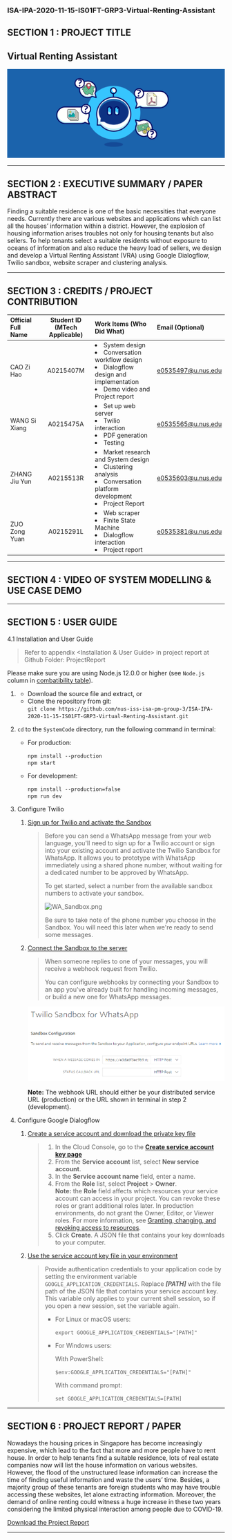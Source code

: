 ﻿### ISA-IPA-2020-11-15-IS01FT-GRP3-Virtual-Renting-Assistant
## SECTION 1 : PROJECT TITLE
## Virtual Renting Assistant

![logo.png](Miscellaneous/logo.png)

---

## SECTION 2 : EXECUTIVE SUMMARY / PAPER ABSTRACT

Finding a suitable residence is one of the basic necessities that everyone needs. Currently there are various websites and applications which can list all the houses’ information within a district. However, the explosion of housing information arises troubles not only for housing tenants but also sellers. To help tenants select a suitable residents without exposure to oceans of information and also reduce the heavy load of sellers, we design and develop a Virtual Renting Assistant (VRA) using Google Dialogflow, Twilio sandbox, website scraper and clustering analysis.

---

## SECTION 3 : CREDITS / PROJECT CONTRIBUTION

| Official Full Name  | Student ID (MTech Applicable)  | Work Items (Who Did What) | Email (Optional) |
| :------------ |:---------------:| :-----| :-----|
| CAO Zi Hao | A0215407M | <li>System design</li><li>Conversation workflow design</li><li>Dialogflow design and implementation</li><li>Demo video and Project report</li> | e0535497@u.nus.edu |
| WANG Si Xiang | A0215475A | <li>Set up web server</li><li>Twilio interaction</li><li>PDF generation</li><li>Testing</li> | e0535565@u.nus.edu |
| ZHANG Jiu Yun | A0215513R | <li>Market research and System design</li><li>Clustering analysis</li><li>Conversation platform development</li><li>Project Report</li> | e0535603@u.nus.edu |
| ZUO Zong Yuan | A0215291L | <li>Web scraper</li><li>Finite State Machine</li><li>Dialogflow interaction</li><li>Project report</li> | e0535381@u.nus.edu |

---

## SECTION 4 : VIDEO OF SYSTEM MODELLING & USE CASE DEMO

---

## SECTION 5 : USER GUIDE
4.1 Installation and User Guide 

> Refer to appendix <Installation & User Guide> in project report at Github Folder: ProjectReport

Please make sure you are using Node.js 12.0.0 or higher (see `Node.js` column in [combatibility table](https://developer.mozilla.org/en-US/docs/Web/JavaScript/Reference/Global_Objects/Object/fromEntries#Browser_compatibility)).

1. - Download the source file and extract, or
   - Clone the repository from git:  
    `git clone https://github.com/nus-iss-isa-pm-group-3/ISA-IPA-2020-11-15-IS01FT-GRP3-Virtual-Renting-Assistant.git`
2. `cd` to the `SystemCode` directory, run the following command in terminal:
   - For production:  
     ```
     npm install --production
     npm start
     ```
   - For development:  
     ```
     npm install --production=false
     npm run dev
     ```
3. Configure Twilio
   1. [Sign up for Twilio and activate the Sandbox](https://www.twilio.com/docs/whatsapp/quickstart/node?code-sample=code-send-a-message-with-whatsapp-and-nodejs&code-language=Node.js&code-sdk-version=3.x#sign-up-for-twilio-and-activate-the-sandbox)
      > Before you can send a WhatsApp message from your web language, you'll need to sign up for a Twilio account or sign into your existing account and activate the Twilio Sandbox for WhatsApp. It allows you to prototype with WhatsApp immediately using a shared phone number, without waiting for a dedicated number to be approved by WhatsApp.
      >
      > To get started, select a number from the available sandbox numbers to activate your sandbox.
      >
      > ![WA_Sandbox.png](https://twilio-cms-prod.s3.amazonaws.com/images/WA_Sandbox.width-800.png)
      >
      > Be sure to take note of the phone number you choose in the Sandbox. You will need this later when we're ready to send some messages.
   2. [Connect the Sandbox to the server](https://www.twilio.com/docs/whatsapp/quickstart/node?code-sample=code-send-a-message-with-whatsapp-and-nodejs&code-language=Node.js&code-sdk-version=3.x#receive-and-reply-to-messages-from-whatsapp)
      > When someone replies to one of your messages, you will receive a webhook request from Twilio.
      >
      > You can configure webhooks by connecting your Sandbox to an app you've already built for handling incoming messages, or build a new one for WhatsApp messages.

      ![Connect-the-Sandbox-to-the-server.png](Miscellaneous/Connect-the-Sandbox-to-the-server.png)

      **Note:** The webhook URL should either be your distributed service URL (production) or the URL shown in terminal in step 2 (development).

4. Configure Google Dialogflow
   1. [Create a service account and download the private key file](https://cloud.google.com/dialogflow/es/docs/quick/setup#sa-create)
      > 1. In the Cloud Console, go to the [**Create service account key page**](https://console.cloud.google.com/apis/credentials/serviceaccountkey?_ga=2.241623360.396268985.1605697299-976439073.1602031984&project=rentagent-wuvr&folder&organizationId)
      > 2. From the **Service account** list, select **New service account**.
      > 3. In the **Service account name** field, enter a name.
      > 4. From the **Role** list, select **Project** > **Owner**.  
         **Note:** the **Role** field affects which resources your service account can access in your project. You can revoke these roles or grant additional roles later. In production environments, do not grant the Owner, Editor, or Viewer roles. For more information, see [Granting, changing, and revoking access to resources](https://cloud.google.com/iam/docs/granting-changing-revoking-access).
      > 5. Click **Create**. A JSON file that contains your key downloads to your computer.
   2. [Use the service account key file in your environment](https://cloud.google.com/dialogflow/es/docs/quick/setup#auth-env)  
      > Provide authentication credentials to your application code by setting the environment variable `GOOGLE_APPLICATION_CREDENTIALS`. Replace ***[PATH]*** with the file path of the JSON file that contains your service account key. This variable only applies to your current shell session, so if you open a new session, set the variable again.
      > - For Linux or macOS users:
      >   ```
      >   export GOOGLE_APPLICATION_CREDENTIALS="[PATH]"
      >   ```
      > - For Windows users:
      >
      >   With PowerShell:
      >   ```
      >   $env:GOOGLE_APPLICATION_CREDENTIALS="[PATH]"
      >   ```
      >   With command prompt:
      >   ```
      >   set GOOGLE_APPLICATION_CREDENTIALS=[PATH]
      >   ```

---

## SECTION 6 : PROJECT REPORT / PAPER
Nowadays the housing prices in Singapore has become increasingly expensive, which lead to the fact that more and more people have to rent house. In order to help tenants find a suitable residence, lots of real estate companies now will list the house information on various websites. However, the flood of the unstructured lease information can increase the time of finding useful information and waste the users’ time. Besides, a majority group of these tenants are foreign students who may have trouble accessing these websites, let alone extracting information. Moreover, the demand of online renting could witness a huge increase in these two years considering the limited physical interaction among people due to COVID-19.  

[Download the Project Report](ProjectReport/IPA%20report.pdf)

---

